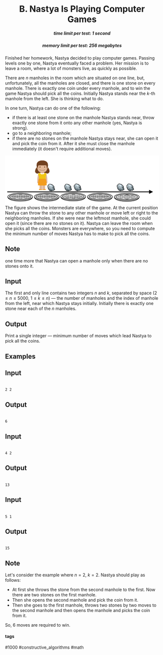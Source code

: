 <h1 style='text-align: center;'> B. Nastya Is Playing Computer Games</h1>

<h5 style='text-align: center;'>time limit per test: 1 second</h5>
<h5 style='text-align: center;'>memory limit per test: 256 megabytes</h5>

Finished her homework, Nastya decided to play computer games. Passing levels one by one, Nastya eventually faced a problem. Her mission is to leave a room, where a lot of monsters live, as quickly as possible.

There are $n$ manholes in the room which are situated on one line, but, unfortunately, all the manholes are closed, and there is one stone on every manhole. There is exactly one coin under every manhole, and to win the game Nastya should pick all the coins. Initially Nastya stands near the $k$-th manhole from the left. She is thinking what to do.

In one turn, Nastya can do one of the following: 

* if there is at least one stone on the manhole Nastya stands near, throw exactly one stone from it onto any other manhole (yes, Nastya is strong).
* go to a neighboring manhole;
* if there are no stones on the manhole Nastya stays near, she can open it and pick the coin from it. After it she must close the manhole immediately (it doesn't require additional moves).

 ![](images/d67a584d94f164baaa23c9f6ada7b629599b01b9.png) The figure shows the intermediate state of the game. At the current position Nastya can throw the stone to any other manhole or move left or right to the neighboring manholes. If she were near the leftmost manhole, she could open it (since there are no stones on it). Nastya can leave the room when she picks all the coins. Monsters are everywhere, so you need to compute the minimum number of moves Nastya has to make to pick all the coins.

## Note

 one time more that Nastya can open a manhole only when there are no stones onto it.

## Input

The first and only line contains two integers $n$ and $k$, separated by space ($2 \leq n \leq 5000$, $1 \leq k \leq n$) — the number of manholes and the index of manhole from the left, near which Nastya stays initially. Initially there is exactly one stone near each of the $n$ manholes. 

## Output

Print a single integer — minimum number of moves which lead Nastya to pick all the coins.

## Examples

## Input


```

2 2

```
## Output


```

6

```
## Input


```

4 2

```
## Output


```

13

```
## Input


```

5 1

```
## Output


```

15

```
## Note

Let's consider the example where $n = 2$, $k = 2$. Nastya should play as follows:

* At first she throws the stone from the second manhole to the first. Now there are two stones on the first manhole.
* Then she opens the second manhole and pick the coin from it.
* Then she goes to the first manhole, throws two stones by two moves to the second manhole and then opens the manhole and picks the coin from it.

So, $6$ moves are required to win.



#### tags 

#1000 #constructive_algorithms #math 
